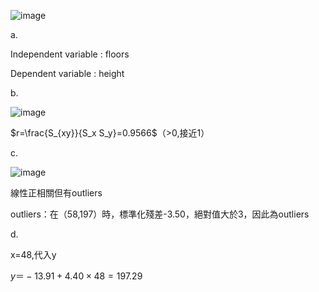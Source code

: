 ![image](https://github.com/user-attachments/assets/4a15873e-d210-468b-a143-305e4ac15f48)

a. 

Independent variable : floors 

Dependent variable : height

b. 

![image](https://github.com/user-attachments/assets/5df3fbbe-6b57-48bb-ac37-a324d116b699)

$r=\frac{S_{xy}}{S_x S_y}=0.9566$（>0,接近1）

c. 

![image](https://github.com/user-attachments/assets/e1382484-7447-40f8-ac34-6be64a7db3a9)

線性正相關但有outliers

outliers：在（58,197）時，標準化殘差-3.50，絕對值大於3，因此為outliers

d.

x=48,代入y

$y＝-13.91+4.40\times48=197.29$
